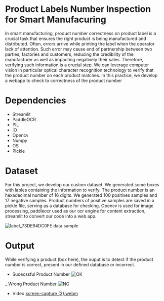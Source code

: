 # Product Labels Number Inspection for Smart Manufacuring
In smart manufacturing, product number correctness on product label is a crucial task that ensures the right product is being manufactured and distributed. Often, errors arrive while printing the label when the operator lack of attention. Such error may cause end of partnership between two parties, factories and customers, reducing the credibility of the manufacturer as well as impacting negatively their sales. Therefore, verifying such information is a crucial step. We can leverage computer vision in particular optical character recognition technology to verify that the product number on each product matches. In this practice, we develop a webapp to check to correctness of the product number

# Dependencies
 - Streamlit
 - PaddleOCR
 - PIL
 - IO
 - Opencv
 - Numpy
 - OS
 - Pickle
 
 # Dataset
 For this project, we develop our custom dataset. We generated some boxes with lables containing the information to verify. The product number is an hexadecimal number of 16 digits. We generated 100 positives samples and 17 negative samples. Product numbers of positive samples are saved in a pickle file, serving as a database for checking. Opencv is used for image processing, paddleocr used as our ocr engine for content extraction, streamlit to convert our code into a web app.
 
 ![label_73DE94DC0FE](https://user-images.githubusercontent.com/48753146/228176620-57678f1e-d72e-4d1f-86f1-18316c280893.png)
        data sample
        
        
 # Output
 While verifying a product (box here), the ouput is to detect if the product number is correct, present in our defined database or incorrect.
 
  - Sucecssful Product Number
  ![OK](https://user-images.githubusercontent.com/48753146/228178421-541497dc-2e2e-40b7-af19-ac2232e7f9ae.PNG)
  
  _ Wrong Product Number
  ![NG](https://user-images.githubusercontent.com/48753146/228178448-636b5c78-5545-4cc5-9da8-4f6bd2882629.PNG)
  
  - Video
  [screen-capture (3).webm](https://user-images.githubusercontent.com/48753146/228189001-9466648a-a879-4465-bcde-60f2edc9865d.webm)
 
